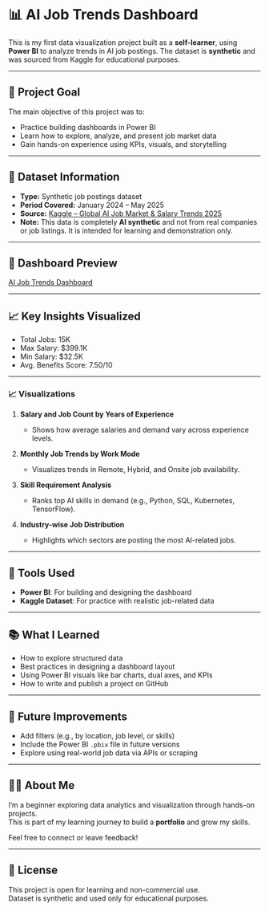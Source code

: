 # 📊 AI Job Trends Dashboard

This is my first data visualization project built as a **self-learner**, using **Power BI** to analyze trends in AI job postings. The dataset is **synthetic** and was sourced from Kaggle for educational purposes.

---

## 🚀 Project Goal

The main objective of this project was to:

- Practice building dashboards in Power BI
- Learn how to explore, analyze, and present job market data
- Gain hands-on experience using KPIs, visuals, and storytelling

---

## 📅 Dataset Information

- **Type:** Synthetic job postings dataset
- **Period Covered:** January 2024 – May 2025
- **Source:** [Kaggle – Global AI Job Market & Salary Trends 2025](https://www.kaggle.com/datasets/bismasajjad/global-ai-job-market-and-salary-trends-2025/data) 
- **Note:** This data is completely **AI synthetic** and not from real companies or job listings. It is intended for learning and demonstration only.

---

## 📸 Dashboard Preview

[AI Job Trends Dashboard](AI_job_trend.PNG)

---

## 📈 Key Insights Visualized

- Total Jobs: 15K
- Max Salary: $399.1K
- Min Salary: $32.5K
- Avg. Benefits Score: 7.50/10

---

### 📈 Visualizations

1. **Salary and Job Count by Years of Experience**
   - Shows how average salaries and demand vary across experience levels.
  
2. **Monthly Job Trends by Work Mode**
   - Visualizes trends in Remote, Hybrid, and Onsite job availability.

3. **Skill Requirement Analysis**
   - Ranks top AI skills in demand (e.g., Python, SQL, Kubernetes, TensorFlow).

4. **Industry-wise Job Distribution**
   - Highlights which sectors are posting the most AI-related jobs.
  
---

## 🧰 Tools Used

- **Power BI**: For building and designing the dashboard
- **Kaggle Dataset**: For practice with realistic job-related data

---

## 📚 What I Learned

- How to explore structured data
- Best practices in designing a dashboard layout
- Using Power BI visuals like bar charts, dual axes, and KPIs
- How to write and publish a project on GitHub

---

## 📌 Future Improvements

- Add filters (e.g., by location, job level, or skills)
- Include the Power BI `.pbix` file in future versions
- Explore using real-world job data via APIs or scraping

---

## 🙋‍♂️ About Me

I’m a beginner exploring data analytics and visualization through hands-on projects.  
This is part of my learning journey to build a **portfolio** and grow my skills.

Feel free to connect or leave feedback!

---

## 📝 License

This project is open for learning and non-commercial use.  
Dataset is synthetic and used only for educational purposes.
